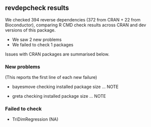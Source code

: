 ## revdepcheck results

We checked 394 reverse dependencies (372 from CRAN + 22 from Bioconductor), comparing R CMD check results across CRAN and dev versions of this package.

 * We saw 2 new problems
 * We failed to check 1 packages

Issues with CRAN packages are summarised below.

### New problems
(This reports the first line of each new failure)

* bayesmove
  checking installed package size ... NOTE

* greta
  checking installed package size ... NOTE

### Failed to check

* TriDimRegression (NA)
